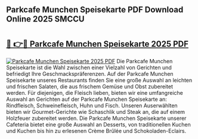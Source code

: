 ## Parkcafe Munchen Speisekarte PDF Download Online 2025 SMCCU

# <h2><a href="http://gc7yg6.nevu.top/?p=Parkcafe+Munchen+Speisekarte">🔗 👉🔴 Parkcafe Munchen Speisekarte 2025 PDF</a></h2>

[![Parkcafe Munchen Speisekarte 2025 PDF](https://i.imgur.com/dBaPXMq.png)](http://gc7yg6.nevu.top/?p=Parkcafe+Munchen+Speisekarte)
Die Parkcafe Munchen Speisekarte ist die Wahl zwischen einer Vielzahl von Gerichten und befriedigt Ihre Geschmackspräferenzen. Auf der Parkcafe Munchen Speisekarte unseres Restaurants finden Sie eine große Auswahl an leichten und frischen Salaten, die aus frischem Gemüse und Obst zubereitet werden. Für diejenigen, die Fleisch lieben, bieten wir eine umfangreiche Auswahl an Gerichten auf der Parkcafe Munchen Speisekarte an: Rindfleisch, Schweinefleisch, Huhn und Fisch. Unseren Auserwählten bieten wir Gourmet-Gerichte wie Schaschlik und Steak an, die auf einem Holzfeuer zubereitet werden. Die Parkcafe Munchen Speisekarte unserer Cafeteria bietet eine große Auswahl an Desserts, von traditionellen Kuchen und Kuchen bis hin zu erlesenen Crème Brûlée und Schokoladen-Eclairs.

